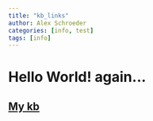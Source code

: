 ```yaml
---
title: "kb_links"
author: Alex Schroeder
categories: [info, test]
tags: [info]
---
```


# Hello World! again...

## [My kb](https://raw.githubusercontent.com/alxsch/Alex_kb/main/README.md)

